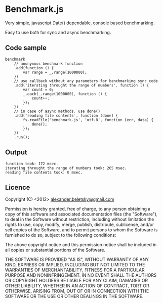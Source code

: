 Benchmark.js
============

Very simple, javascript Date() dependable, console based benchmarking.

Easy to use both for sync and async benchmarking.

Code sample
-----------

    benchmark
        // anonymous benchmark function
        .add(function () {
            var range = _.range(1000000);
        })
        // use callback without any parameters for benchmarking sync code
        .add('iterating throught the range of numbers', function () {
            var count = 0;
            _.each(_.range(1000000), function () {
                count++;
            });
        })
        // in case of async methods, use done()
        .add('reading file contents', function (done) {
            fs.readFile('benchmark.js', 'utf-8', function (err, data) {
                done();
            });
        })
        .run();

Output
------

    function took: 172 msec.
    iterating throught the range of numbers took: 265 msec.
    reading file contents took: 0 msec.

Licence
-------

Copyright (C) <2012> <alexander.beletsky@gmail.com>

Permission is hereby granted, free of charge, to any person obtaining a copy of this software and associated documentation files (the "Software"), to deal in the Software without restriction, including without limitation the rights to use, copy, modify, merge, publish, distribute, sublicense, and/or sell copies of the Software, and to permit persons to whom the Software is furnished to do so, subject to the following conditions:

The above copyright notice and this permission notice shall be included in all copies or substantial portions of the Software.

THE SOFTWARE IS PROVIDED "AS IS", WITHOUT WARRANTY OF ANY KIND, EXPRESS OR IMPLIED, INCLUDING BUT NOT LIMITED TO THE WARRANTIES OF MERCHANTABILITY, FITNESS FOR A PARTICULAR PURPOSE AND NONINFRINGEMENT. IN NO EVENT SHALL THE AUTHORS OR COPYRIGHT HOLDERS BE LIABLE FOR ANY CLAIM, DAMAGES OR OTHER LIABILITY, WHETHER IN AN ACTION OF CONTRACT, TORT OR OTHERWISE, ARISING FROM, OUT OF OR IN CONNECTION WITH THE SOFTWARE OR THE USE OR OTHER DEALINGS IN THE SOFTWARE.